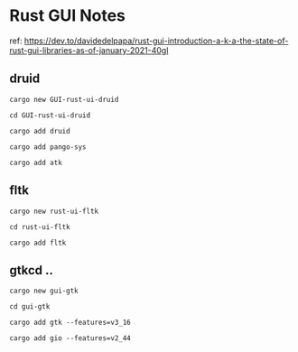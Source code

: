 # Rust GUI Notes 
ref: https://dev.to/davidedelpapa/rust-gui-introduction-a-k-a-the-state-of-rust-gui-libraries-as-of-january-2021-40gl

## druid 

	cargo new GUI-rust-ui-druid

	cd GUI-rust-ui-druid

	cargo add druid

	cargo add pango-sys

	cargo add atk

## fltk 

	cargo new rust-ui-fltk

	cd rust-ui-fltk

	cargo add fltk

## gtkcd ..

	cargo new gui-gtk

	cd gui-gtk

	cargo add gtk --features=v3_16

	cargo add gio --features=v2_44